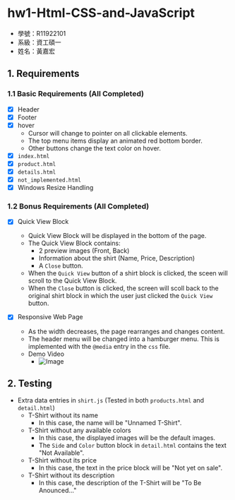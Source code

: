 # hw1-Html-CSS-and-JavaScript

- 學號：R11922101 
- 系級：資工碩一 
- 姓名：黃嘉宏 

## 1. Requirements
### 1.1 Basic Requirements (All Completed)
- [x] Header
- [x] Footer
- [x] hover
    - Cursor will change to pointer on all clickable elements.
    - The top menu items display an animated red bottom border.
    - Other buttons change the text color on hover.
- [x] `index.html`
- [x] `product.html`
- [x] `details.html`
- [x] `not_implemented.html`
- [x] Windows Resize Handling

### 1.2 Bonus Requirements (All Completed)
- [x] Quick View Block
    - Quick View Block will be displayed in the bottom of the page.
    - The Quick View Block contains:
        - 2 preview images (Front, Back)
        - Information about the shirt (Name, Price, Description)
        - A `Close` button.
    - When the `Quick View` button of a shirt block is clicked, the sceen will scroll to the Quick View Block.
    - When the `Close` button is clicked, the screen will scoll back to the original shirt block in which the user just clicked the `Quick View` button.

- [x] Responsive Web Page
    - As the width decreases, the page rearranges and changes content.
    - The header menu will be changed into a hamburger menu. This is implemented with the `@media` entry in the `css` file.
    - Demo Video
        - ![Image](https://github.com/orangeorangehuang/programming-user-interfaces/hw1-html-css-and-javascript/blob/main/RWD_Demo.gif)


## 2. Testing
- Extra data entries in `shirt.js` (Tested in both `products.html` and `detail.html`)
    - T-Shirt without its name
        - In this case, the name will be "Unnamed T-Shirt".
    - T-Shirt without any available colors
        - In this case, the displayed images will be the default images.
        - The `Side` and `Color` button block in `detail.html` contains the text "Not Available".
    - T-Shirt without its price
        - In this case, the text in the price block will be "Not yet on sale".
    - T-Shirt without its description
        - In this case, the description of the T-Shirt will be "To Be Anounced..."
